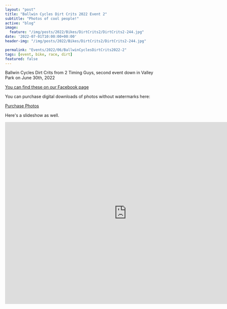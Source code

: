 ```yaml
---
layout: "post"
title: "Ballwin Cycles Dirt Crits 2022 Event 2"
subtitle: "Photos of cool people!"
active: "blog"
image:
  feature: "/img/posts/2022/Bikes/DirtCrits2/DirtCrits2-244.jpg"
date: '2022-07-01T10:00:00+00:00'
header-img: "/img/posts/2022/Bikes/DirtCrits2/DirtCrits2-244.jpg"

permalink: "Events/2022/06/BallwinCyclesDirtCrits2022-2"
tags: [event, bike, race, dirt]
featured: false
---
```


Ballwin Cycles Dirt Crits from 2 Timing Guys, second event down in Valley Park on June 30th, 2022

[You can find these on our Facebook page](https://www.facebook.com/media/set/?set=a.2656612074472302&type=3)

You can purchase digital downloads of photos without watermarks here:

[Purchase Photos](https://photos.rainbowmarks.com/2022/Bikes/2022-Ballwin-Cycles-Dirt-Crits/June-30-2022)

Here's a slideshow as well.
<iframe src="https://photos.rainbowmarks.com/frame/slideshow?key=QSd8Xq&speed=3&transition=fade&autoStart=1&captions=0&navigation=0&playButton=0&randomize=0&transitionSpeed=2" width="800" height="600" frameborder="no" scrolling="no"></iframe>